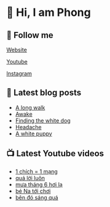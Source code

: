 # 👋 Hi, I am Phong

## 🔗 Follow me

[Website](https://phongever.xyz "Website")

[Youtube](https://www.youtube.com/@phongever "Youtube")

[Instagram](https://www.instagram.com/phongever "Instagram")

## 📝 Latest blog posts

<!-- BLOG-POST-LIST:START -->
- [A long walk](https://phongever.xyz/blog/a-long-walk-2/)
- [Awake](https://phongever.xyz/blog/awake/)
- [Finding the white dog](https://phongever.xyz/blog/finding-the-white-dog/)
- [Headache](https://phongever.xyz/blog/headache-4/)
- [A white puppy](https://phongever.xyz/blog/a-white-puppy/)
<!-- BLOG-POST-LIST:END -->

## 📺 Latest Youtube videos

<!-- YOUTUBE-VIDEO-LIST:START -->
- [1 chích = 1 mạng](https://www.youtube.com/shorts/m__rnQFf3z4)
- [quá lời luôn](https://www.youtube.com/shorts/GYaEVChld3A)
- [mưa tháng 6 hơi lạ](https://www.youtube.com/shorts/qSlGBHFmzqA)
- [bé Na tới chơi](https://www.youtube.com/shorts/gGbE92Dcbck)
- [bên đó sáng quá](https://www.youtube.com/shorts/vvEMJ2hk40Q)
<!-- YOUTUBE-VIDEO-LIST:END -->
